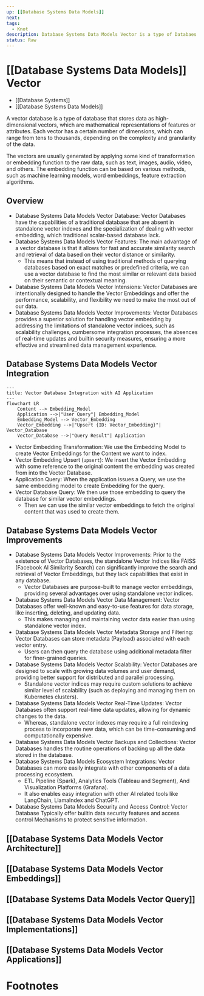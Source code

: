```yaml
---
up: [[Database Systems Data Models]]
next:
tags:
  - Knot
description: Database Systems Data Models Vector is a type of Databaes System that indexes and stores vector embedding for fast retrieval and similarity search, with capabilities like CRUD operations, metadata filtering, and horizontal scaling.
status: Raw
---
```


# [[Database Systems Data Models]] Vector

- [[Database Systems]]
- [[Database Systems Data Models]]

A vector database is a type of database that stores data as high-dimensional vectors, which are mathematical representations of features or attributes. Each vector has a certain number of dimensions, which can range from tens to thousands, depending on the complexity and granularity of the data.

The vectors are usually generated by applying some kind of transformation or embedding function to the raw data, such as text, images, audio, video, and others. The embedding function can be based on various methods, such as machine learning models, word embeddings, feature extraction algorithms.

## Overview

- Database Systems Data Models Vector Database: Vector Databases have the capabilities of a traditional database that are absent in standalone vector indexes and the specialization of dealing with vector embedding, which traditional scalar-based database lack.
- Database Systems Data Models Vector Features: The main advantage of a vector database is that it allows for fast and accurate similarity search and retrieval of data based on their vector distance or similarity.
    - This means that instead of using traditional methods of querying databases based on exact matches or predefined criteria, we can use a vector database to find the most similar or relevant data based on their semantic or contextual meaning. 
- Database Systems Data Models Vector Intensions: Vector Databases are intentionally designed to handle the Vector Embeddings and offer the performance, scalability, and flexibility we need to make the most out of our data.
- Database Systems Data Models Vector Improvements: Vector Databases provides a superior solution for handling vector embedding by addressing the limitations of standalone vector indices, such as scalability challenges, cumbersome integration processes, the absences of real-time updates and builtin security measures, ensuring a more effective and streamlined data management experience.

## Database Systems Data Models Vector Integration

```mermaid
---
title: Vector Database Integration with AI Application
---
flowchart LR
    Content --> Embedding_Model
    Application -->|"User Query"| Embedding_Model
    Embedding_Model --> Vector_Embedding
    Vector_Embedding -->|"Upsert {ID: Vector_Embedding}"| Vector_Database
    Vector_Database -->|"Query Result"| Application
```


- Vector Embedding Transformation: We use the Embedding Model to create Vector Embeddings for the Content we want to index.
- Vector Embedding Upsert (`upsert`): We insert the Vector Embedding with some reference to the original content the embedding was created from into the Vector Database.
- Application Query: When the application issues a Query, we use the same embedding model to create Embedding for the query.
- Vector Database Query: We then use those embedding to query the database for similar vector embeddings.
    - Then we can use the similar vector embeddings to fetch the original content that was used to create them.

## Database Systems Data Models Vector Improvements

- Database Systems Data Models Vector Improvements: Prior to the existence of Vector Databases, the standalone Vector Indices like FAISS (Facebook AI Similarity Search) can significantly improve the search and retrieval of Vector Embeddings, but they lack capabilities that exist in any database.
    - Vector Databases are purpose-built to manage vector embeddings, providing several advantages over using standalone vector indices.
- Database Systems Data Models Vector Data Management: Vector Databases offer well-known and easy-to-use features for data storage, like inserting, deleting, and updating data.
    - This makes managing and maintaining vector data easier than using standalone vector index.
- Database Systems Data Models Vector Metadata Storage and Filtering: Vector Databases can store metadata (Payload) associated with each vector entry.
    - Users can then query the database using additional metadata filter for finer-grained queries.
- Database Systems Data Models Vector Scalability: Vector Databases are designed to scale with growing data volumes and user demand, providing better support for distributed and parallel processing.
    - Standalone vector indices may require custom solutions to achieve similar level of scalability (such as deploying and managing them on Kubernetes clusters).
- Database Systems Data Models Vector Real-Time Updates: Vector Databases often support real-time data updates, allowing for dynamic changes to the data.
    - Whereas, standalone vector indexes may require a full reindexing process to incorporate new data, which can be time-consuming and computationally expensive.
- Database Systems Data Models Vector Backups and Collections: Vector Databases handles the routine operations of backing up all the data stored in the database.
- Database Systems Data Models Ecosystem Integrations: Vector Databases can more easily integrate with other components of a data processing ecosystem.
    - ETL Pipeline (Spark), Analytics Tools (Tableau and Segment), And Visualization Platforms (Grafana).
    - It also enables easy integration with other AI related tools like LangChain, LlamaIndex and ChatGPT.
- Database Systems Data Models Security and Access Control: Vector Database Typically offer builtin data security features and access control Mechanisms to protect sensitive information.

## [[Database Systems Data Models Vector Architecture]]

## [[Database Systems Data Models Vector Embeddings]]

## [[Database Systems Data Models Vector Query]]

## [[Database Systems Data Models Vector Implementations]]

## [[Database Systems Data Models Vector Applications]]

# Footnotes
